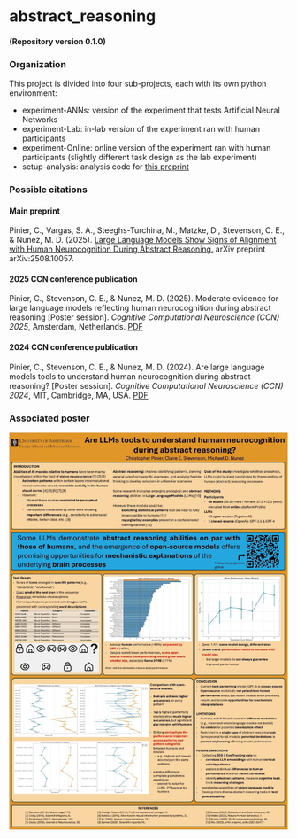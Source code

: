 # abstract_reasoning
#### (Repository version 0.1.0)

### Organization
This project is divided into four sub-projects, each with its own python environment:

- experiment-ANNs: version of the experiment that tests Artificial Neural Networks
- experiment-Lab: in-lab version of the experiment ran with human participants
- experiment-Online: online version of the experiment ran with human participants (slightly different task design as the lab experiment)
- setup-analysis: analysis code for [this preprint](https://arxiv.org/abs/2508.10057)

### Possible citations
#### Main preprint
Pinier, C., Vargas, S. A., Steeghs-Turchina, M., Matzke, D., Stevenson, C. E., & Nunez, M. D. (2025). [Large Language Models Show Signs of Alignment with Human Neurocognition During Abstract Reasoning.](https://arxiv.org/abs/2508.10057) arXiv preprint arXiv:2508.10057.

#### 2025 CCN conference publication
Pinier, C., Stevenson, C. E., & Nunez, M. D. (2025). Moderate evidence for large language models reflecting human neurocognition during abstract reasoning [Poster session]. *Cognitive Computational Neuroscience (CCN) 2025*, Amsterdam, Netherlands. [PDF](https://2025.ccneuro.org/abstract_pdf/Pinier_2025_Moderate_evidence_large_language_models_reflecting.pdf)

#### 2024 CCN conference publication
Pinier, C., Stevenson, C. E., & Nunez, M. D. (2024). Are large language models tools to understand human neurocognition during abstract reasoning? [Poster session]. *Cognitive Computational Neuroscience (CCN) 2024*, MIT, Cambridge, MA, USA. [PDF](https://2024.ccneuro.org/pdf/123_Paper_authored_Are-LLMs-tools-to-understand-human-neurocognition-during-abstract-reasoning.pdf)





### Associated poster

![poster](docs/poster.jpg)
